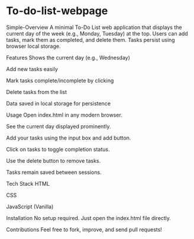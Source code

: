 # To-do-list-webpage

Simple-Overview
A minimal To-Do List web application that displays the current day of the week (e.g., Monday, Tuesday) at the top. Users can add tasks, mark them as completed, and delete them. Tasks persist using browser local storage.

Features
Shows the current day (e.g., Wednesday)

Add new tasks easily

Mark tasks complete/incomplete by clicking

Delete tasks from the list

Data saved in local storage for persistence

Usage
Open index.html in any modern browser.

See the current day displayed prominently.

Add your tasks using the input box and add button.

Click on tasks to toggle completion status.

Use the delete button to remove tasks.

Tasks remain saved between sessions.

Tech Stack
HTML

CSS

JavaScript (Vanilla)

Installation
No setup required. Just open the index.html file directly.

Contributions
Feel free to fork, improve, and send pull requests!
